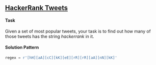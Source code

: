 ## [HackerRank Tweets](https://www.hackerrank.com/challenges/hackerrank-tweets/problem)

#### Task

Given a set of most popular tweets, your task is to find out how many of those tweets has the string *hackerrank* in it.

#### Solution Pattern

```python
regex = r'[hH][aA][cC][kK][eE][rR][rR][aA][nN][kK]'
```

